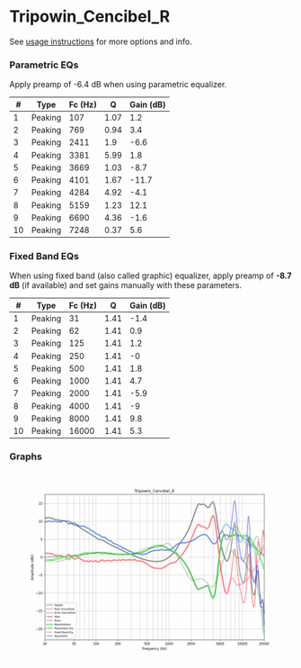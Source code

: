 # Tripowin_Cencibel_R
See [usage instructions](https://github.com/jaakkopasanen/AutoEq#usage) for more options and info.

### Parametric EQs
Apply preamp of -6.4 dB when using parametric equalizer.

|   # | Type    |   Fc (Hz) |    Q |   Gain (dB) |
|-----|---------|-----------|------|-------------|
|   1 | Peaking |       107 | 1.07 |         1.2 |
|   2 | Peaking |       769 | 0.94 |         3.4 |
|   3 | Peaking |      2411 | 1.9  |        -6.6 |
|   4 | Peaking |      3381 | 5.99 |         1.8 |
|   5 | Peaking |      3669 | 1.03 |        -8.7 |
|   6 | Peaking |      4101 | 1.67 |       -11.7 |
|   7 | Peaking |      4284 | 4.92 |        -4.1 |
|   8 | Peaking |      5159 | 1.23 |        12.1 |
|   9 | Peaking |      6690 | 4.36 |        -1.6 |
|  10 | Peaking |      7248 | 0.37 |         5.6 |

### Fixed Band EQs
When using fixed band (also called graphic) equalizer, apply preamp of **-8.7 dB** (if available) and set gains manually with these parameters.

|   # | Type    |   Fc (Hz) |    Q |   Gain (dB) |
|-----|---------|-----------|------|-------------|
|   1 | Peaking |        31 | 1.41 |        -1.4 |
|   2 | Peaking |        62 | 1.41 |         0.9 |
|   3 | Peaking |       125 | 1.41 |         1.2 |
|   4 | Peaking |       250 | 1.41 |        -0   |
|   5 | Peaking |       500 | 1.41 |         1.8 |
|   6 | Peaking |      1000 | 1.41 |         4.7 |
|   7 | Peaking |      2000 | 1.41 |        -5.9 |
|   8 | Peaking |      4000 | 1.41 |        -9   |
|   9 | Peaking |      8000 | 1.41 |         9.8 |
|  10 | Peaking |     16000 | 1.41 |         5.3 |

### Graphs
![](./Tripowin_Cencibel_R.png)
